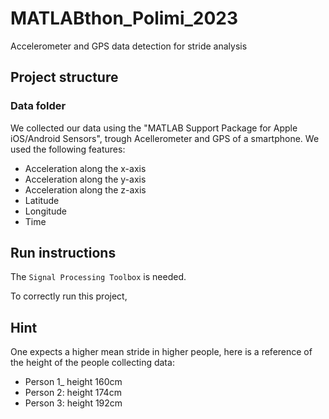 # MATLABthon_Polimi_2023
Accelerometer and GPS data detection for stride analysis

## Project structure
### Data folder
We collected our data using the "MATLAB Support Package for Apple iOS/Android Sensors", trough Acellerometer and GPS of a smartphone.
We used the following features:
- Acceleration along the x-axis
- Acceleration along the y-axis
- Acceleration along the z-axis
- Latitude
- Longitude
- Time


## Run instructions

The `Signal Processing Toolbox` is needed.

To correctly run this project, 


## Hint

One expects a higher mean stride in higher people, here is a reference of the height of the people collecting data:

- Person 1_ height 160cm
- Person 2: height 174cm
- Person 3: height 192cm
